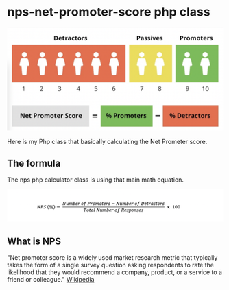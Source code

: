 # nps-net-promoter-score php class

![What is Ns](image.png)

Here is my Php class that basically calculating the Net Prometer score.

## The formula
The nps php calculator class is using that main math equation.

![The Forumula of Nps](formula.png)

## What is NPS
"Net promoter score is a widely used market research metric that typically takes the form of a single survey question asking respondents to rate the likelihood that they would recommend a company, product, or a service to a friend or colleague." [Wikipedia](https://en.wikipedia.org/wiki/Net_promoter_score)